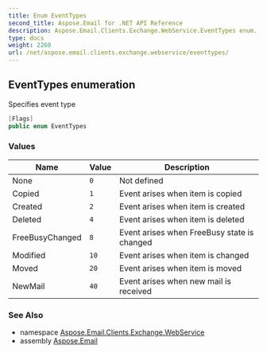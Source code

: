 ```yaml
---
title: Enum EventTypes
second_title: Aspose.Email for .NET API Reference
description: Aspose.Email.Clients.Exchange.WebService.EventTypes enum. Specifies event type
type: docs
weight: 2260
url: /net/aspose.email.clients.exchange.webservice/eventtypes/
---
```

## EventTypes enumeration

Specifies event type

```csharp
[Flags]
public enum EventTypes
```

### Values

| Name | Value | Description |
| --- | --- | --- |
| None | `0` | Not defined |
| Copied | `1` | Event arises when item is copied |
| Created | `2` | Event arises when item is created |
| Deleted | `4` | Event arises when item is deleted |
| FreeBusyChanged | `8` | Event arises when FreeBusy state is changed |
| Modified | `10` | Event arises when item is changed |
| Moved | `20` | Event arises when item is moved |
| NewMail | `40` | Event arises when new mail is received |

### See Also

* namespace [Aspose.Email.Clients.Exchange.WebService](../../aspose.email.clients.exchange.webservice/)
* assembly [Aspose.Email](../../)


